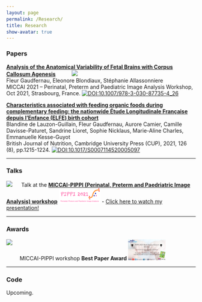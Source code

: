 ```yaml
---
layout: page
permalink: /Research/
title: Research
show-avatar: true
---
```


### Papers
**[Analysis of the Anatomical Variability of Fetal Brains with Corpus Callosum Agenesis](https://hal.archives-ouvertes.fr/hal-03362573)** &nbsp;&nbsp;&nbsp;&nbsp;&nbsp;&nbsp;&nbsp;&nbsp;&nbsp;&nbsp;<img src="https://img.shields.io/badge/Conference Paper-da8a3d.svg">\
Fleur Gaudfernau, Eleonore Blondiaux, Stéphanie Allassonniere\
MICCAI 2021 – Perinatal, Preterm and Paediatric Image Analysis Workshop, Oct 2021, Strasbourg, France. [![DOI:10.1007/978-3-030-87735-4_26](https://zenodo.org/badge/DOI/10.1007/978-3-319-76207-4_15.svg?colorB=7289da)](https://doi.org/10.1007/978-3-030-87735-4_26)

**[Characteristics associated with feeding organic foods during complementary feeding: the nationwide Étude Longitudinale Française depuis l’Enfance (ELFE) birth cohort](https://hal.archives-ouvertes.fr/hal-03130270)**\
Blandine de Lauzon-Guillain, Fleur Gaudfernau, Aurore Camier, Camille Davisse-Paturet, Sandrine Lioret, Sophie Nicklaus, Marie-Aline Charles, Emmanuelle Kesse-Guyot\
British Journal of Nutrition, Cambridge University Press (CUP), 2021, 126 (8), pp.1215-1224. 
[![DOI:10.1017/S0007114520005097](https://zenodo.org/badge/DOI/10.1017/S0007114520005097.svg)](https://doi.org/10.1017/S0007114520005097)
    
_________________

### Talks
<img src="https://img.shields.io/badge/Oct. 2021-00a19e.svg"> &nbsp;&nbsp;&nbsp;&nbsp;&nbsp;Talk at the **[MICCAI-PIPPI (Perinatal, Preterm and Paedriatric Image Analysis) workshop](https://pippiworkshop.github.io/)** 
<img src="/assets/img/PIPPI-Logo2021.png" alt="drawing" width="110"/> - <a href="/assets/img/zoom_4.mp4"> Click here to watch my presentation! </a>

_________________

### Awards

<img style="float: left;" src="https://img.shields.io/badge/Oct. 2021-00a19e.svg"/> &nbsp;&nbsp;&nbsp;&nbsp;&nbsp;MICCAI-PIPPI workshop **Best Paper Award** 
 <a href="/assets/img/PIPPI2021_Best_Presentation.png">
    <img src="/assets/img/PIPPI2021_Best_Presentation.png" 
        alt="PIPPI2021_Best_Presentation"
        width="100">
</a>
 
_________________


### Code

Upcoming.

